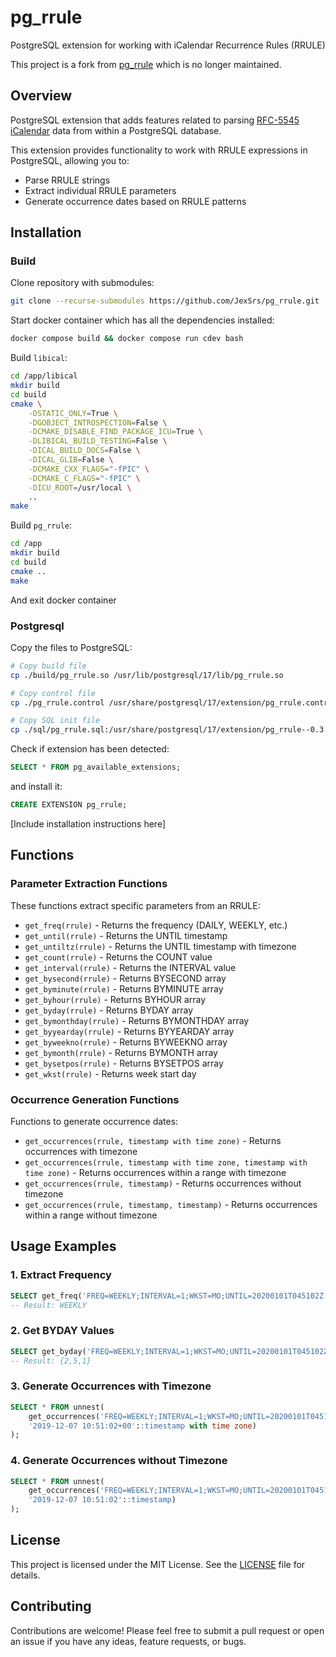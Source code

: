 # pg_rrule
PostgreSQL extension for working with iCalendar Recurrence Rules (RRULE)

This project is a fork from [pg_rrule](https://github.com/petropavel13/pg_rrule) which is no longer maintained.

## Overview

PostgreSQL extension that adds features related to parsing [RFC-5545 iCalendar](https://datatracker.ietf.org/doc/html/rfc5545) data from within a PostgreSQL database.

This extension provides functionality to work with RRULE expressions in PostgreSQL, allowing you to:
- Parse RRULE strings
- Extract individual RRULE parameters
- Generate occurrence dates based on RRULE patterns

## Installation

### Build

Clone repository with submodules:
```sh
git clone --recurse-submodules https://github.com/JexSrs/pg_rrule.git
```

Start docker container which has all the dependencies installed:
```sh
docker compose build && docker compose run cdev bash 
```

Build `libical`:
```sh
cd /app/libical
mkdir build
cd build
cmake \
    -DSTATIC_ONLY=True \
    -DGOBJECT_INTROSPECTION=False \
    -DCMAKE_DISABLE_FIND_PACKAGE_ICU=True \
    -DLIBICAL_BUILD_TESTING=False \
    -DICAL_BUILD_DOCS=False \
    -DICAL_GLIB=False \
    -DCMAKE_CXX_FLAGS="-fPIC" \
    -DCMAKE_C_FLAGS="-fPIC" \
    -DICU_ROOT=/usr/local \
    ..
make
```

Build `pg_rrule`:
```sh
cd /app
mkdir build
cd build
cmake ..
make
```

And exit docker container

### Postgresql

Copy the files to PostgreSQL:
```sh
# Copy build file
cp ./build/pg_rrule.so /usr/lib/postgresql/17/lib/pg_rrule.so

# Copy control file
cp ./pg_rrule.control /usr/share/postgresql/17/extension/pg_rrule.control

# Copy SQL init file
cp ./sql/pg_rrule.sql:/usr/share/postgresql/17/extension/pg_rrule--0.3.0.sql
```

Check if extension has been detected:
```sql
SELECT * FROM pg_available_extensions;
```
and install it:
```sql
CREATE EXTENSION pg_rrule;
```



[Include installation instructions here]

## Functions

### Parameter Extraction Functions

These functions extract specific parameters from an RRULE:

- `get_freq(rrule)` - Returns the frequency (DAILY, WEEKLY, etc.)
- `get_until(rrule)` - Returns the UNTIL timestamp
- `get_untiltz(rrule)` - Returns the UNTIL timestamp with timezone
- `get_count(rrule)` - Returns the COUNT value
- `get_interval(rrule)` - Returns the INTERVAL value
- `get_bysecond(rrule)` - Returns BYSECOND array
- `get_byminute(rrule)` - Returns BYMINUTE array
- `get_byhour(rrule)` - Returns BYHOUR array
- `get_byday(rrule)` - Returns BYDAY array
- `get_bymonthday(rrule)` - Returns BYMONTHDAY array
- `get_byyearday(rrule)` - Returns BYYEARDAY array
- `get_byweekno(rrule)` - Returns BYWEEKNO array
- `get_bymonth(rrule)` - Returns BYMONTH array
- `get_bysetpos(rrule)` - Returns BYSETPOS array
- `get_wkst(rrule)` - Returns week start day

### Occurrence Generation Functions

Functions to generate occurrence dates:

- `get_occurrences(rrule, timestamp with time zone)` - Returns occurrences with timezone
- `get_occurrences(rrule, timestamp with time zone, timestamp with time zone)` - Returns occurrences within a range with timezone
- `get_occurrences(rrule, timestamp)` - Returns occurrences without timezone
- `get_occurrences(rrule, timestamp, timestamp)` - Returns occurrences within a range without timezone

## Usage Examples

### 1. Extract Frequency
```sql
SELECT get_freq('FREQ=WEEKLY;INTERVAL=1;WKST=MO;UNTIL=20200101T045102Z'::rrule);
-- Result: WEEKLY
```

### 2. Get BYDAY Values
```sql
SELECT get_byday('FREQ=WEEKLY;INTERVAL=1;WKST=MO;UNTIL=20200101T045102Z;BYDAY=MO,TH,SU'::rrule);
-- Result: {2,5,1}
```

### 3. Generate Occurrences with Timezone
```sql
SELECT * FROM unnest(
    get_occurrences('FREQ=WEEKLY;INTERVAL=1;WKST=MO;UNTIL=20200101T045102Z;BYDAY=SA;BYHOUR=10;BYMINUTE=51;BYSECOND=2'::rrule,
    '2019-12-07 10:51:02+00'::timestamp with time zone)
);
```

### 4. Generate Occurrences without Timezone
```sql
SELECT * FROM unnest(
    get_occurrences('FREQ=WEEKLY;INTERVAL=1;WKST=MO;UNTIL=20200101T045102Z;BYDAY=SA;BYHOUR=10;BYMINUTE=51;BYSECOND=2'::rrule,
    '2019-12-07 10:51:02'::timestamp)
);
```

## License

This project is licensed under the MIT License. See the [LICENSE](./LICENSE) file for details.

## Contributing

Contributions are welcome! Please feel free to submit a pull request or open an issue if you have any ideas, feature requests, or bugs.